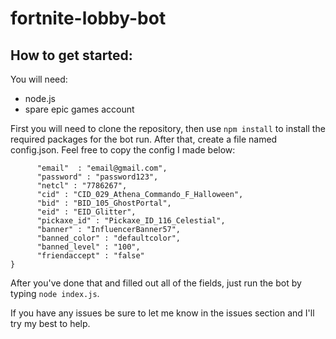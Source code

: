 # fortnite-lobby-bot

## How to get started:

You will need:
* node.js
* spare epic games account

First you will need to clone the repository, then use ``npm install`` to install the required packages for the bot run. After that, create a file named config.json. Feel free to copy the config I made below:

```{
      "email"  : "email@gmail.com",
      "password" : "password123",
      "netcl" : "7786267",
      "cid" : "CID_029_Athena_Commando_F_Halloween",
      "bid" : "BID_105_GhostPortal",
      "eid" : "EID_Glitter",
      "pickaxe_id" : "Pickaxe_ID_116_Celestial",
      "banner" : "InfluencerBanner57",
      "banned_color" : "defaultcolor",
      "banned_level" : "100",
      "friendaccept" : "false"
}
```

After you've done that and filled out all of the fields, just run the bot by typing ``node index.js``.

If you have any issues be sure to let me know in the issues section and I'll try my best to help.
    
